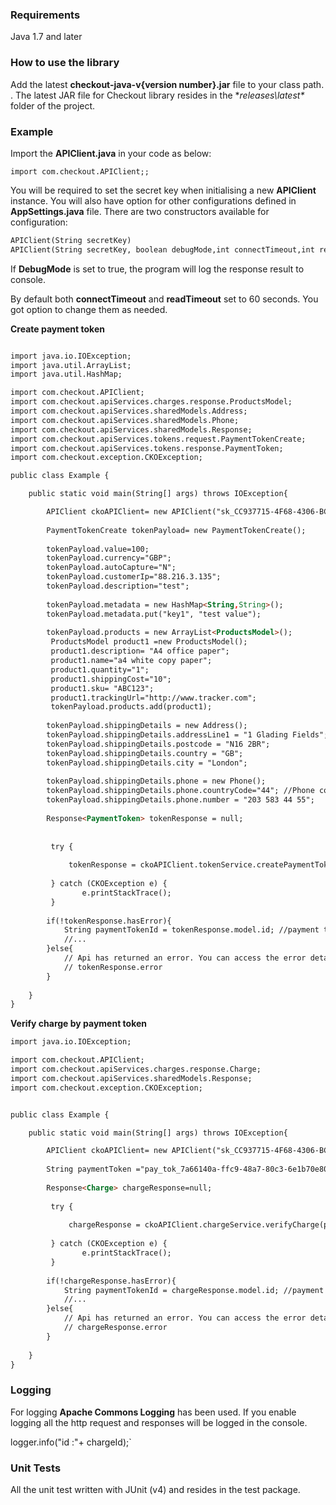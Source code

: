 ### Requirements

Java 1.7 and later

### How to use the library

Add the latest **checkout-java-v{version number}.jar** file to your class path. . The latest JAR file for Checkout library resides in the **releases\latest\** folder of the project.

### Example

Import the **APIClient.java** in your code as below:   
```
import com.checkout.APIClient;;
```

You will be required to set the secret key when initialising a new **APIClient** instance. You will also have option for other configurations defined in **AppSettings.java** file. There are two constructors available for configuration:

```html
APIClient(String secretKey)
APIClient(String secretKey, boolean debugMode,int connectTimeout,int readTimeout)
```


If **DebugMode** is set to true, the program will log the response result to console.

By default both **connectTimeout** and **readTimeout** set to 60 seconds. You got option to change them as needed.

**Create payment token**

```html

import java.io.IOException;
import java.util.ArrayList;
import java.util.HashMap;

import com.checkout.APIClient;
import com.checkout.apiServices.charges.response.ProductsModel;
import com.checkout.apiServices.sharedModels.Address;
import com.checkout.apiServices.sharedModels.Phone;
import com.checkout.apiServices.sharedModels.Response;
import com.checkout.apiServices.tokens.request.PaymentTokenCreate;
import com.checkout.apiServices.tokens.response.PaymentToken;
import com.checkout.exception.CKOException;

public class Example {

	public static void main(String[] args) throws IOException{

		APIClient ckoAPIClient= new APIClient("sk_CC937715-4F68-4306-BCBE-640B249A4D50",true,60,60);
		
		PaymentTokenCreate tokenPayload= new PaymentTokenCreate();
		
		tokenPayload.value=100;
		tokenPayload.currency="GBP";
		tokenPayload.autoCapture="N";
		tokenPayload.customerIp="88.216.3.135";
		tokenPayload.description="test";
		
		tokenPayload.metadata = new HashMap<String,String>();
		tokenPayload.metadata.put("key1", "test value");
		
		tokenPayload.products = new ArrayList<ProductsModel>();
		 ProductsModel product1 =new ProductsModel();
		 product1.description= "A4 office paper";
		 product1.name="a4 white copy paper";
		 product1.quantity="1";
		 product1.shippingCost="10";
		 product1.sku= "ABC123";
		 product1.trackingUrl="http://www.tracker.com";
		 tokenPayload.products.add(product1);
		 
		tokenPayload.shippingDetails = new Address();
		tokenPayload.shippingDetails.addressLine1 = "1 Glading Fields";
		tokenPayload.shippingDetails.postcode = "N16 2BR";
		tokenPayload.shippingDetails.country = "GB";
		tokenPayload.shippingDetails.city = "London";
		
		tokenPayload.shippingDetails.phone = new Phone();
		tokenPayload.shippingDetails.phone.countryCode="44"; //Phone country code
		tokenPayload.shippingDetails.phone.number = "203 583 44 55";
		
		Response<PaymentToken> tokenResponse = null;
		
		
		 try {
			  
			 tokenResponse = ckoAPIClient.tokenService.createPaymentToken(tokenPayload);
			 
		 } catch (CKOException e) {
	            e.printStackTrace();
		 }
		 
		if(!tokenResponse.hasError){
			String paymentTokenId = tokenResponse.model.id; //payment token id retrieved from the response model
			//...
		}else{
			// Api has returned an error. You can access the error details with the error property on the response object.
			// tokenResponse.error
		}
		
	}
}
```

**Verify charge by payment token**

```html
import java.io.IOException;

import com.checkout.APIClient;
import com.checkout.apiServices.charges.response.Charge;
import com.checkout.apiServices.sharedModels.Response;
import com.checkout.exception.CKOException;


public class Example {

	public static void main(String[] args) throws IOException{

		APIClient ckoAPIClient= new APIClient("sk_CC937715-4F68-4306-BCBE-640B249A4D50",true,60,60);
		
		String paymentToken ="pay_tok_7a66140a-ffc9-48a7-80c3-6e1b70e8076d";	// enter the payment token for the charge to be verified.
		
		Response<Charge> chargeResponse=null;
		
		 try {
			  
			 chargeResponse = ckoAPIClient.chargeService.verifyCharge(paymentToken);
			 
		 } catch (CKOException e) {
	            e.printStackTrace();
		 }
		 
		if(!chargeResponse.hasError){
			String paymentTokenId = chargeResponse.model.id; //payment token id retrieved from the response model
			//...
		}else{
			// Api has returned an error. You can access the error details with the error property on the response object.
			// chargeResponse.error
		}
		
	}
}
```

### Logging

For logging **Apache Commons Logging** has been used. If you enable logging all the http request and responses will be logged in the console.   

logger.info("id :"+ chargeId);`

### Unit Tests

All the unit test written with JUnit (v4) and resides in the test package.